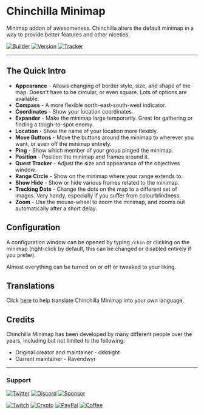 # Chinchilla Minimap

Minimap addon of awesomeness. Chinchilla alters the default minimap in a way to provide better features and other niceties.

[![Builder](https://img.shields.io/github/workflow/status/ravendwyr/chinchilla/Upload?label=Build&logo=github+actions&style=flat-square)](https://github.com/Ravendwyr/Chinchilla/actions)
[![Version](https://img.shields.io/github/v/tag/ravendwyr/chinchilla?label=Version&logo=curseforge&style=flat-square)](https://www.curseforge.com/wow/addons/chinchilla/files/all)
[![Tracker](https://img.shields.io/github/issues/ravendwyr/chinchilla?label=Issues&logo=github&style=flat-square)](https://github.com/Ravendwyr/Chinchilla/issues)

***

## The Quick Intro

* **Appearance** - Allows changing of border style, size, and shape of the map. Doesn't have to be circular, or even square. Lots of options are available.
* **Compass** - A more flexible north-east-south-west indicator.
* **Coordinates** - Show your location coordinates.
* **Expander** - Make the minimap large temporarily. Great for gathering or finding a tough-to-spot enemy.
* **Location** - Show the name of your location more flexibly.
* **Move Buttons** - Move the buttons around the minimap to wherever you want, or even off the minimap entirely.
* **Ping** - Show which member of your group pinged the minimap.
* **Position** - Position the minimap and frames around it.
* **Quest Tracker** - Adjust the size and appearance of the objectives window.
* **Range Circle** - Show on the minimap where your range extends to.
* **Show Hide** - Show or hide various frames related to the minimap.
* **Tracking Dots** - Change the dots on the map to a different set of images. Very handy, especially if you suffer from colourblindness.
* **Zoom** - Use the mouse-wheel to zoom the minimap, and zooms out automatically after a short delay.

## Configuration

A configuration window can be opened by typing `/chin` or clicking on the minimap (right-click by default, this can be changed or disabled entirely if you prefer).

Almost everything can be turned on or off or tweaked to your liking.

## Translations

Click [here](https://www.wowace.com/projects/chinchilla/localization) to help translate Chinchilla Minimap into your own language.

## Credits

Chinchilla Minimap has been developed by many different people over the years, including but not limited to the following:

* Original creator and maintainer - ckknight
* Current maintainer - Ravendwyr

***

### Support

[![Twitter](https://img.shields.io/twitter/follow/ravendwyr?label=Twitter&logo=twitter&style=flat-square)](https://twitter.com/Ravendwyr)
[![Discord](https://img.shields.io/discord/299308204393889802?label=Discord&logo=discord&style=flat-square)](https://top.gg/servers/299308204393889802)
[![Sponsor](https://img.shields.io/github/sponsors/ravendwyr?label=Sponsors&logo=github+sponsors&style=flat-square)](https://github.com/sponsors/Ravendwyr)

[![Twitch](https://img.shields.io/badge/Twitch-subscribe-yellow?&logo=twitch&style=flat-square)](https://www.twitch.tv/subs/ravendwyr)
[![Crypto](https://img.shields.io/badge/ETH-send-yellow?&logo=ethereum&style=flat-square)](https://etherscan.io/address/0x332224Ed82264298B3DC68dAcf643E8Df4abDCC3)
[![PayPal](https://img.shields.io/badge/PayPal-donate-yellow?logo=paypal&style=flat-square)](https://www.paypal.me/Ravendwyr/5gbp)
[![Coffee](https://img.shields.io/badge/Kofi-buy-yellow?logo=ko-fi&style=flat-square)](https://ko-fi.com/Ravendwyr)
